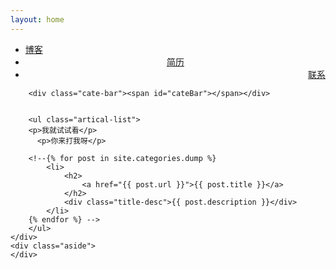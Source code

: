 ```yaml
---
layout: home
---
```


<div class="index-content dump">
    <div class="section">
        <ul class="artical-cate">
            <li><a href="/sy950921-blog/"><span>博客</span></a></li>
            <li class="on" style="text-align:center"><a href="/sy950921-blog/dump"><span>简历</span></a></li>
            <li style="text-align:right"><a href="/sy950921-blog/project"><span>联系</span></a></li>
        </ul>


      
        
        <div class="cate-bar"><span id="cateBar"></span></div>
    

        <ul class="artical-list">
        <p>我就试试看</p>
          <p>你来打我呀</p>
        
        <!--{% for post in site.categories.dump %}
            <li>
                <h2>
                    <a href="{{ post.url }}">{{ post.title }}</a>
                </h2>
                <div class="title-desc">{{ post.description }}</div>
            </li>
        {% endfor %} -->
        </ul>
    </div>
    <div class="aside">
    </div>
</div>
